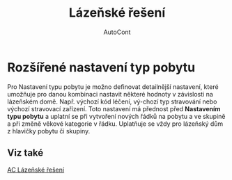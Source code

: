 ﻿---
    title: "Lázeňské řešení"
    author: AutoCont
    ms.date: 04/30/2018
    ms.topic: article
    ms.prod: dynamics-nav-2017
    ms.contentlocale: cs-cz
    ms.lasthandoff: 04/30/2018
---

# Rozšířené nastavení typ pobytu

Pro Nastavení typu pobytu je možno definovat detailnější nastavení, které umožňuje pro danou kombinaci nastavit některé hodnoty v závislosti na lázeňském domě. Např. výchozí kód léčení, vý-chozí typ stravování nebo výchozí stravovací zařízení.
Toto nastavení má přednost před **Nastavením typu pobytu** a uplatní se při vytvoření nových řádků na pobytu a ve skupině a při změně věkové kategorie v řádku. Uplatňuje se vždy pro lázeňský dům z hlavičky pobytu či skupiny. 



## <a name="see-also"></a>Viz také
[AC Lázeňské řešení](ac-spa-solution.md)